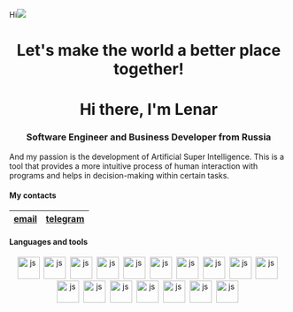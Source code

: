 Hi![](https://user-images.githubusercontent.com/18350557/176309783-0785949b-9127-417c-8b55-ab5a4333674e.gif)
<div id="header" align="center">
  <h1>Let's make the world a better place together!</h1>
</div>

<div id="header" align="center">
  <h1>Hi there, I'm Lenar</h1>
  <h3> Software Engineer and Business Developer from Russia</h3>
</div>


And my passion is the development of Artificial Super Intelligence. This is a tool that provides a more intuitive process of human interaction with programs and helps in decision-making within certain tasks.

#### My contacts

| [email](lenargabidullin251@gmail.com)| [telegram](https://t.me/Lenar_Gabidullin) |
|:-----------------:|:------------------------:|

#### Languages and tools

<div id="pictures" align="center">
  <a>
    <img src="https://cdn.jsdelivr.net/gh/devicons/devicon@latest/icons/java/java-original-wordmark.svg"
    title="js" width="40" height="40"/>&nbsp;
    <img src="https://cdn.jsdelivr.net/gh/devicons/devicon@latest/icons/c/c-original.svg" 
    title="js" width="40" height="40"/>&nbsp;
    <img src="https://cdn.jsdelivr.net/gh/devicons/devicon@latest/icons/python/python-original-wordmark.svg"
    title="js" width="40" height="40"/>&nbsp;
    <img src="https://cdn.jsdelivr.net/gh/devicons/devicon@latest/icons/julia/julia-original.svg"
    title="js" width="40" height="40"/>&nbsp;
    <img src="https://cdn.jsdelivr.net/gh/devicons/devicon@latest/icons/css3/css3-original.svg"
    title="js" width="40" height="40"/>&nbsp;
    <img src="https://cdn.jsdelivr.net/gh/devicons/devicon@latest/icons/html5/html5-original.svg"
    title="js" width="40" height="40"/>&nbsp;
    <img src="https://cdn.jsdelivr.net/gh/devicons/devicon@latest/icons/intellij/intellij-original.svg" 
    title="js" width="40" height="40"/>&nbsp;
    <img src="https://cdn.jsdelivr.net/gh/devicons/devicon@latest/icons/pycharm/pycharm-original.svg"
    title="js" width="40" height="40"/>&nbsp;
    <img src="https://cdn.jsdelivr.net/gh/devicons/devicon@latest/icons/git/git-original.svg"
    title="js" width="40" height="40"/>&nbsp;
    <img src="https://cdn.jsdelivr.net/gh/devicons/devicon@latest/icons/github/github-original.svg"
    title="js" width="40" height="40"/>&nbsp;
    <img src="https://cdn.jsdelivr.net/gh/devicons/devicon@latest/icons/linux/linux-original.svg"
    title="js" width="40" height="40"/>&nbsp; 
    <img src="https://cdn.jsdelivr.net/gh/devicons/devicon@latest/icons/postgresql/postgresql-original.svg"
    title="js" width="40" height="40"/>&nbsp;
    <img src="https://cdn.jsdelivr.net/gh/devicons/devicon@latest/icons/swagger/swagger-original.svg"
    title="js" width="40" height="40"/>&nbsp;
    <img src="https://cdn.jsdelivr.net/gh/devicons/devicon@latest/icons/docker/docker-original.svg"
    title="js" width="40" height="40"/>&nbsp;
    <img src="https://cdn.jsdelivr.net/gh/devicons/devicon@latest/icons/postman/postman-original.svg"
    title="js" width="40" height="40"/>&nbsp;
    <img src="https://cdn.jsdelivr.net/gh/devicons/devicon@latest/icons/nginx/nginx-original.svg"
    title="js" width="40" height="40"/>&nbsp;
    <img src="https://cdn.jsdelivr.net/gh/devicons/devicon@latest/icons/pandas/pandas-original.svg"
    title="js" width="40" height="40"/>&nbsp;
  </a>
</div>
